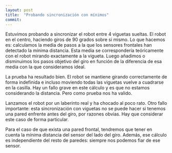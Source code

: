 ```yaml
---
layout: post
title:  "Probando sincronización con mínimos"
commit: 
---
```


Estuvimos probando a sincronizar el robot entre 4 viguetas sueltas. El robot en
el centro, haciendo giros de 90 grados sobre si mismo. Lo que
hacemos es: calculamos la media de pasos a la que los sensores frontales han detectado
la mínima distancia. Esta media se correspondería teóricamente con el robot mirando
exactamente a la vigueta. Luego añadimos o disminuimos los pasos objetivo del giro
en función de la diferencia de esa media con la que consideramos ideal.

La prueba ha resultado bien. El robot se mantiene girando correctamente de forma indefinida
e incluso moviendo todas las viguetas vuelve a cuadrarse en la casilla. Hay un fallo grave
en este cálculo y es que no estamos considerando la distancia. Pero como prueba nos ha
valido.

Lanzamos el robot por un laberinto real y ha chocado al poco rato. Otro fallo importante:
esta sincronización con viguetas no se puede hacer si tenemos una pared enfrente antes del
giro, por razones obvias. Hay que considerar este caso de forma particular.

Para el caso de que exista una pared frontal, tendremos que tener en cuenta la mínima distancia
del sensor del lado del giro. Además, ese cálculo es independiente del resto de paredes: siempre
nos podemos fiar de ese sensor.
